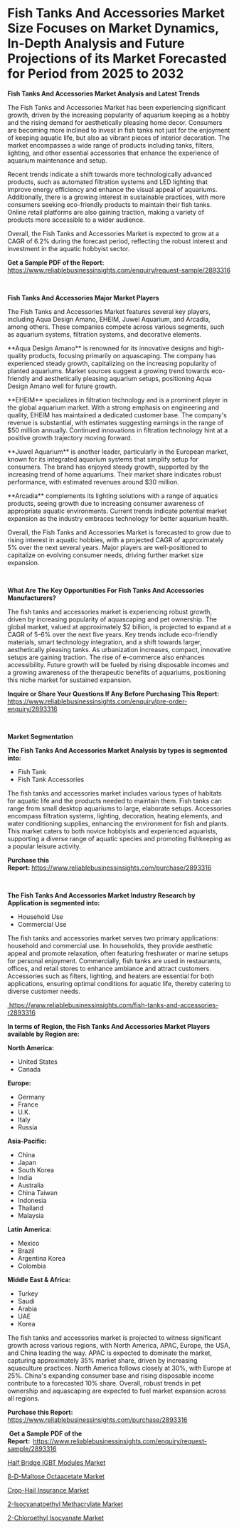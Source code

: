 <p><h1>Fish Tanks And Accessories Market Size Focuses on Market Dynamics, In-Depth Analysis and Future Projections of its Market Forecasted for Period from 2025 to 2032</h1></p><p><strong>Fish Tanks And Accessories Market Analysis and Latest Trends</strong></p>
<p><p>The Fish Tanks and Accessories Market has been experiencing significant growth, driven by the increasing popularity of aquarium keeping as a hobby and the rising demand for aesthetically pleasing home decor. Consumers are becoming more inclined to invest in fish tanks not just for the enjoyment of keeping aquatic life, but also as vibrant pieces of interior decoration. The market encompasses a wide range of products including tanks, filters, lighting, and other essential accessories that enhance the experience of aquarium maintenance and setup.</p><p>Recent trends indicate a shift towards more technologically advanced products, such as automated filtration systems and LED lighting that improve energy efficiency and enhance the visual appeal of aquariums. Additionally, there is a growing interest in sustainable practices, with more consumers seeking eco-friendly products to maintain their fish tanks. Online retail platforms are also gaining traction, making a variety of products more accessible to a wider audience.</p><p>Overall, the Fish Tanks and Accessories Market is expected to grow at a CAGR of 6.2% during the forecast period, reflecting the robust interest and investment in the aquatic hobbyist sector.</p></p>
<p><strong>Get a Sample PDF of the Report:&nbsp;</strong> <a href="https://www.reliablebusinessinsights.com/enquiry/request-sample/2893316?utm_campaign=60&utm_medium=2&utm_source=Github&utm_content=ia&utm_term=15032025&utm_id=fish-tanks-and-accessories">https://www.reliablebusinessinsights.com/enquiry/request-sample/2893316</a></p>
<p>&nbsp;</p>
<p><strong>Fish Tanks And Accessories Major Market Players</strong></p>
<p><p>The Fish Tanks and Accessories Market features several key players, including Aqua Design Amano, EHEIM, Juwel Aquarium, and Arcadia, among others. These companies compete across various segments, such as aquarium systems, filtration systems, and decorative elements.</p><p>**Aqua Design Amano** is renowned for its innovative designs and high-quality products, focusing primarily on aquascaping. The company has experienced steady growth, capitalizing on the increasing popularity of planted aquariums. Market sources suggest a growing trend towards eco-friendly and aesthetically pleasing aquarium setups, positioning Aqua Design Amano well for future growth.</p><p>**EHEIM** specializes in filtration technology and is a prominent player in the global aquarium market. With a strong emphasis on engineering and quality, EHEIM has maintained a dedicated customer base. The company's revenue is substantial, with estimates suggesting earnings in the range of $50 million annually. Continued innovations in filtration technology hint at a positive growth trajectory moving forward.</p><p>**Juwel Aquarium** is another leader, particularly in the European market, known for its integrated aquarium systems that simplify setup for consumers. The brand has enjoyed steady growth, supported by the increasing trend of home aquariums. Their market share indicates robust performance, with estimated revenues around $30 million.</p><p>**Arcadia** complements its lighting solutions with a range of aquatics products, seeing growth due to increasing consumer awareness of appropriate aquatic environments. Current trends indicate potential market expansion as the industry embraces technology for better aquarium health.</p><p>Overall, the Fish Tanks and Accessories Market is forecasted to grow due to rising interest in aquatic hobbies, with a projected CAGR of approximately 5% over the next several years. Major players are well-positioned to capitalize on evolving consumer needs, driving further market size expansion.</p></p>
<p>&nbsp;</p>
<p><strong>What Are The Key Opportunities For Fish Tanks And Accessories Manufacturers?</strong></p>
<p><p>The fish tanks and accessories market is experiencing robust growth, driven by increasing popularity of aquascaping and pet ownership. The global market, valued at approximately $2 billion, is projected to expand at a CAGR of 5-6% over the next five years. Key trends include eco-friendly materials, smart technology integration, and a shift towards larger, aesthetically pleasing tanks. As urbanization increases, compact, innovative setups are gaining traction. The rise of e-commerce also enhances accessibility. Future growth will be fueled by rising disposable incomes and a growing awareness of the therapeutic benefits of aquariums, positioning this niche market for sustained expansion.</p></p>
<p><strong>Inquire or Share Your Questions If Any Before Purchasing This Report:</strong> <a href="https://www.reliablebusinessinsights.com/enquiry/pre-order-enquiry/2893316?utm_campaign=60&utm_medium=2&utm_source=Github&utm_content=ia&utm_term=15032025&utm_id=fish-tanks-and-accessories">https://www.reliablebusinessinsights.com/enquiry/pre-order-enquiry/2893316</a></p>
<p>&nbsp;</p>
<p><strong>Market Segmentation</strong></p>
<p><strong>The Fish Tanks And Accessories Market Analysis by types is segmented into:</strong></p>
<p><ul><li>Fish Tank</li><li>Fish Tank Accessories</li></ul></p>
<p><p>The fish tanks and accessories market includes various types of habitats for aquatic life and the products needed to maintain them. Fish tanks can range from small desktop aquariums to large, elaborate setups. Accessories encompass filtration systems, lighting, decoration, heating elements, and water conditioning supplies, enhancing the environment for fish and plants. This market caters to both novice hobbyists and experienced aquarists, supporting a diverse range of aquatic species and promoting fishkeeping as a popular leisure activity.</p></p>
<p><strong>Purchase this Report:&nbsp;</strong><a href="https://www.reliablebusinessinsights.com/purchase/2893316?utm_campaign=60&utm_medium=2&utm_source=Github&utm_content=ia&utm_term=15032025&utm_id=fish-tanks-and-accessories">https://www.reliablebusinessinsights.com/purchase/2893316</a></p>
<p>&nbsp;</p>
<p><strong>The Fish Tanks And Accessories Market Industry Research by Application is segmented into:</strong></p>
<p><ul><li>Household Use</li><li>Commercial Use</li></ul></p>
<p><p>The fish tanks and accessories market serves two primary applications: household and commercial use. In households, they provide aesthetic appeal and promote relaxation, often featuring freshwater or marine setups for personal enjoyment. Commercially, fish tanks are used in restaurants, offices, and retail stores to enhance ambiance and attract customers. Accessories such as filters, lighting, and heaters are essential for both applications, ensuring optimal conditions for aquatic life, thereby catering to diverse customer needs.</p></p>
<p><a href="https://www.reliablebusinessinsights.com/fish-tanks-and-accessories-r2893316?utm_campaign=60&utm_medium=2&utm_source=Github&utm_content=ia&utm_term=15032025&utm_id=fish-tanks-and-accessories">&nbsp;https://www.reliablebusinessinsights.com/fish-tanks-and-accessories-r2893316</a></p>
<p><strong>In terms of Region, the Fish Tanks And Accessories Market Players available by Region are:</strong></p>
<p>
    <p> <strong> North America: </strong>
        <ul>
            <li>United States</li>
            <li>Canada</li>
        </ul>
        </p> 
    <p> <strong> Europe: </strong>
        <ul>
            <li>Germany</li>
            <li>France</li>
            <li>U.K.</li>
            <li>Italy</li>
            <li>Russia</li>
        </ul>
        </p> 
    <p> <strong> Asia-Pacific: </strong>
        <ul>
            <li>China</li>
            <li>Japan</li>
            <li>South Korea</li>
            <li>India</li>
            <li>Australia</li>
            <li>China Taiwan</li>
            <li>Indonesia</li>
            <li>Thailand</li>
            <li>Malaysia</li>
        </ul>
        </p> 
    <p> <strong> Latin America: </strong>
        <ul>
            <li>Mexico</li>
            <li>Brazil</li>
            <li>Argentina Korea</li>
            <li>Colombia</li>
        </ul>
        </p> 
    <p> <strong> Middle East & Africa: </strong>
        <ul>
            <li>Turkey</li>
            <li>Saudi</li>
            <li>Arabia</li>
            <li>UAE</li>
            <li>Korea</li>
        </ul>
    </p>
    </p>
<p><p>The fish tanks and accessories market is projected to witness significant growth across various regions, with North America, APAC, Europe, the USA, and China leading the way. APAC is expected to dominate the market, capturing approximately 35% market share, driven by increasing aquaculture practices. North America follows closely at 30%, with Europe at 25%. China's expanding consumer base and rising disposable income contribute to a forecasted 10% share. Overall, robust trends in pet ownership and aquascaping are expected to fuel market expansion across all regions.</p></p>
<p><strong>Purchase this Report: </strong><a href="https://www.reliablebusinessinsights.com/purchase/2893316?utm_campaign=60&utm_medium=2&utm_source=Github&utm_content=ia&utm_term=15032025&utm_id=fish-tanks-and-accessories">https://www.reliablebusinessinsights.com/purchase/2893316</a></p>
<p>&nbsp;<strong>Get a Sample PDF of the Report:&nbsp;&nbsp;</strong><a href="https://www.reliablebusinessinsights.com/enquiry/request-sample/2893316?utm_campaign=60&utm_medium=2&utm_source=Github&utm_content=ia&utm_term=15032025&utm_id=fish-tanks-and-accessories">https://www.reliablebusinessinsights.com/enquiry/request-sample/2893316</a></p>
<p><strong></strong></p>
<p><p><a href="https://github.com/ozolsgasko02/Market-Research-Report-List-1/blob/main/half-bridge-igbt-modules-market.md?utm_campaign=60&utm_medium=2&utm_source=Github&utm_content=ia&utm_term=15032025&utm_id=fish-tanks-and-accessories">Half Bridge IGBT Modules Market</a></p><p><a href="https://github.com/borknyberg/Market-Research-Report-List-1/blob/main/b-d-maltose-octaacetate-market.md?utm_campaign=60&utm_medium=2&utm_source=Github&utm_content=ia&utm_term=15032025&utm_id=fish-tanks-and-accessories">β-D-Maltose Octaacetate Market</a></p><p><a href="https://github.com/mynaoanes/Market-Research-Report-List-1/blob/main/crop-hail-insurance-market.md?utm_campaign=60&utm_medium=2&utm_source=Github&utm_content=ia&utm_term=15032025&utm_id=fish-tanks-and-accessories">Crop-Hail Insurance Market</a></p><p><a href="https://github.com/joubehobock75/Market-Research-Report-List-1/blob/main/2-isocyanatoethyl-methacrylate-market.md?utm_campaign=60&utm_medium=2&utm_source=Github&utm_content=ia&utm_term=15032025&utm_id=fish-tanks-and-accessories">2-Isocyanatoethyl Methacrylate Market</a></p><p><a href="https://github.com/puhakhommabh/Market-Research-Report-List-1/blob/main/2-chloroethyl-isocyanate-market.md?utm_campaign=60&utm_medium=2&utm_source=Github&utm_content=ia&utm_term=15032025&utm_id=fish-tanks-and-accessories">2-Chloroethyl Isocyanate Market</a></p></p>